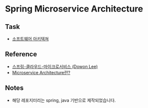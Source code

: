 # Spring Microservice Architecture

## Task
* [소프트웨어 아키텍쳐](./details/task-1/software-architecture.md)

## Reference
* [스프링-클라우드-마이크로서비스 (Dowon Lee)](https://inf.run/6xpw)
* [Microservice Architecture란?](https://medium.com/@Dopedev/microservice-architecture%EB%9E%80-ca9825087050)

## Notes
* 해당 레포지터리는 spring, java 기반으로 제작되었습니다.